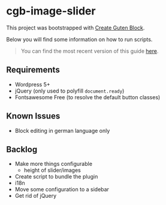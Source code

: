 # cgb-image-slider

This project was bootstrapped with [Create Guten Block](https://github.com/ahmadawais/create-guten-block).

Below you will find some information on how to run scripts.

>You can find the most recent version of this guide [here](https://github.com/ahmadawais/create-guten-block).

## Requirements
* Wordpress 5+
* jQuery (only used to polyfill `document.ready`)
* Fontsawesome Free (to resolve the default button classes)

## Known Issues
* Block editing in german language only

## Backlog
* Make more things configurable
    * height of slider/images
* Create script to bundle the plugin
* i18n
* Move some configuration to a sidebar
* Get rid of jQuery
